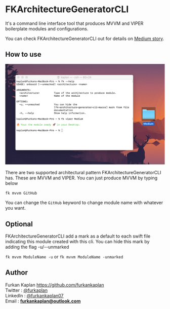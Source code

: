 # FKArchitectureGeneratorCLI

It's a command line interface tool that produces MVVM and VIPER boilerplate modules and configurations.

You can check FKArchitectureGeneratorCLI out for details on [Medium story](https://medium.com/@furkan.kaplan/architecture-module-generator-for-ios-3c043519b2f7).


 ## How to use
 
 <img src="https://github.com/furkankaplan/fk-architecture-generator-cli-macos/blob/master/fk-architecture-generator-cli-macos/Screenshots/example.png">
 
 There are two supported architectural pattern FKArchitectureGeneratorCLI has. These are MVVM and VIPER. You can just produce MVVM by typing below
 
 ```
 fk mvvm GitHub
 ```
 
 You can change the `GitHub` keyword to change module name with whatever you want. 
 
 ## Optional
 
 FKArchitectureGeneratorCLI add a mark as a default to each swift file indicating this module created with this cli. You can hide this mark by adding the flag -u/--unmarked
 
 `fk mvvm ModuleName -u` or `fk mvvm ModuleName -unmarked` 

## Author

Furkan Kaplan https://github.com/furkankaplan <br>
Twitter  : [@furkaplan](https://twitter.com/furkaplan) <br>
LinkedIn : [@furkankaplan07](https://www.linkedin.com/in/furkankaplan07/) <br>
Email    : **furkankaplan@outlook.com**
